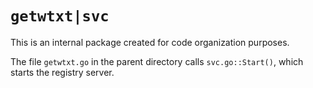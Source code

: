 # `getwtxt|svc`

This is an internal package created for code organization
purposes. 

The file `getwtxt.go` in the parent directory calls
`svc.go::Start()`, which starts the registry server.

